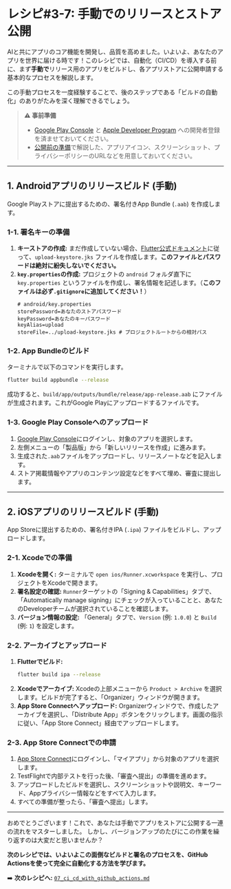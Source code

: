 # レシピ#3-7: 手動でのリリースとストア公開

AIと共にアプリのコア機能を開発し、品質を高めました。いよいよ、あなたのアプリを世界に届ける時です！このレシピでは、自動化（CI/CD）を導入する前に、まず**手動で**リリース用のアプリをビルドし、各アプリストアに公開申請する基本的なプロセスを解説します。

この手動プロセスを一度経験することで、後のステップである「ビルドの自動化」のありがたみを深く理解できるでしょう。

> **⚠️ 事前準備**
> *   [Google Play Console](https://play.google.com/console/) と [Apple Developer Program](https://developer.apple.com/programs/) への開発者登録を済ませておいてください。
> *   [公開前の準備](../01_the_kitchen/04_project_identity_and_assets.md)で解説した、アプリアイコン、スクリーンショット、プライバシーポリシーのURLなどを用意しておいてください。

---

## 1. Androidアプリのリリースビルド (手動)

Google Playストアに提出するための、署名付きApp Bundle (`.aab`) を作成します。

### 1-1. 署名キーの準備

1.  **キーストアの作成:** まだ作成していない場合、[Flutter公式ドキュメント](https://docs.flutter.dev/deployment/android#create-an-upload-keystore)に従って、`upload-keystore.jks` ファイルを作成します。**このファイルとパスワードは絶対に紛失しないでください。**
2.  **`key.properties`の作成:** プロジェクトの `android` フォルダ直下に `key.properties` というファイルを作成し、署名情報を記述します。（**このファイルは必ず`.gitignore`に追加してください！**）
    ```properties
    # android/key.properties
    storePassword=あなたのストアパスワード
    keyPassword=あなたのキーパスワード
    keyAlias=upload
    storeFile=../upload-keystore.jks # プロジェクトルートからの相対パス
    ```

### 1-2. App Bundleのビルド

ターミナルで以下のコマンドを実行します。
```bash
flutter build appbundle --release
```
成功すると、`build/app/outputs/bundle/release/app-release.aab` にファイルが生成されます。これがGoogle Playにアップロードするファイルです。

### 1-3. Google Play Consoleへのアップロード

1.  [Google Play Console](https://play.google.com/console/)にログインし、対象のアプリを選択します。
2.  左側メニューの「製品版」から「新しいリリースを作成」に進みます。
3.  生成された`.aab`ファイルをアップロードし、リリースノートなどを記入します。
4.  ストア掲載情報やアプリのコンテンツ設定などをすべて埋め、審査に提出します。

---

## 2. iOSアプリのリリースビルド (手動)

App Storeに提出するための、署名付きIPA (`.ipa`) ファイルをビルドし、アップロードします。

### 2-1. Xcodeでの準備

1.  **Xcodeを開く:** ターミナルで `open ios/Runner.xcworkspace` を実行し、プロジェクトをXcodeで開きます。
2.  **署名設定の確認:** `Runner`ターゲットの「Signing & Capabilities」タブで、「Automatically manage signing」にチェックが入っていることと、あなたのDeveloperチームが選択されていることを確認します。
3.  **バージョン情報の設定:** 「General」タブで、`Version` (例: `1.0.0`) と `Build` (例: `1`) を設定します。

### 2-2. アーカイブとアップロード

1.  **Flutterでビルド:**
    ```bash
    flutter build ipa --release
    ```
2.  **Xcodeでアーカイブ:**
    Xcodeの上部メニューから `Product > Archive` を選択します。ビルドが完了すると、「Organizer」ウィンドウが開きます。
3.  **App Store Connectへアップロード:**
    Organizerウィンドウで、作成したアーカイブを選択し、「Distribute App」ボタンをクリックします。画面の指示に従い、「App Store Connect」経由でアップロードします。

### 2-3. App Store Connectでの申請

1.  [App Store Connect](https://appstoreconnect.apple.com/)にログインし、「マイアプリ」から対象のアプリを選択します。
2.  TestFlightで内部テストを行った後、「審査へ提出」の準備を進めます。
3.  アップロードしたビルドを選択し、スクリーンショットや説明文、キーワード、Appプライバシー情報などをすべて入力します。
4.  すべての準備が整ったら、「審査へ提出」します。

---

おめでとうございます！これで、あなたは手動でアプリをストアに公開する一連の流れをマスターしました。
しかし、バージョンアップのたびにこの作業を繰り返すのは大変だと思いませんか？

**次のレシピでは、いよいよこの面倒なビルドと署名のプロセスを、GitHub Actionsを使って完全に自動化する方法を学びます。**

➡️ **次のレシピへ:** [`07_ci_cd_with_github_actions.md`](./07_ci_cd_with_github_actions.md)
